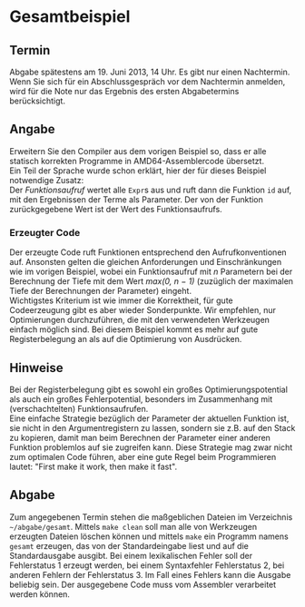 # Gesamtbeispiel

## Termin
Abgabe spätestens am 19. Juni 2013, 14 Uhr.
Es gibt nur einen Nachtermin. Wenn Sie sich für ein Abschlussgespräch vor dem Nachtermin anmelden, wird für die Note nur das Ergebnis des ersten Abgabetermins berücksichtigt.


## Angabe
Erweitern Sie den Compiler aus dem vorigen Beispiel so, dass er alle statisch korrekten Programme in AMD64-Assemblercode übersetzt.  
Ein Teil der Sprache wurde schon erklärt, hier der für dieses Beispiel notwendige Zusatz:  
Der _Funktionsaufruf_ wertet alle `Expr`s aus und ruft dann die Funktion `id` auf, mit den Ergebnissen der Terme als Parameter. Der von der Funktion zurückgegebene Wert ist der Wert des Funktionsaufrufs.

### Erzeugter Code
Der erzeugte Code ruft Funktionen entsprechend den Aufrufkonventionen auf. Ansonsten gelten die gleichen Anforderungen und Einschränkungen wie im vorigen Beispiel, wobei ein Funktionsaufruf mit _n_ Parametern bei der Berechnung der Tiefe mit dem Wert _max(0, n − 1)_ (zuzüglich der maximalen Tiefe der Berechnungen der Parameter) eingeht.  
Wichtigstes Kriterium ist wie immer die Korrektheit, für gute Codeerzeugung gibt es aber wieder Sonderpunkte. Wir empfehlen, nur Optimierungen durchzuführen, die mit den verwendeten Werkzeugen einfach möglich sind.
Bei diesem Beispiel kommt es mehr auf gute Registerbelegung an als auf die Optimierung von Ausdrücken.

## Hinweise
Bei der Registerbelegung gibt es sowohl ein großes Optimierungspotential als auch ein großes Fehlerpotential, besonders im Zusammenhang mit (verschachtelten) Funktionsaufrufen.  
Eine einfache Strategie bezüglich der Parameter der aktuellen Funktion ist, sie nicht in den Argumentregistern zu lassen, sondern sie z.B. auf den Stack zu kopieren, damit man beim Berechnen der Parameter einer anderen Funktion problemlos auf sie zugreifen kann. Diese Strategie mag zwar nicht zum optimalen Code führen, aber eine gute Regel beim Programmieren lautet: "First make it work, then make it fast".

## Abgabe
Zum angegebenen Termin stehen die maßgeblichen Dateien im Verzeichnis `~/abgabe/gesamt`. Mittels `make clean` soll man alle von Werkzeugen erzeugten Dateien löschen können und mittels `make` ein Programm namens `gesamt` erzeugen, das von der Standardeingabe liest und auf die Standardausgabe ausgibt. Bei einem lexikalischen Fehler soll der Fehlerstatus 1 erzeugt werden, bei einem Syntaxfehler Fehlerstatus 2, bei anderen Fehlern der Fehlerstatus 3.
Im Fall eines Fehlers kann die Ausgabe beliebig sein. Der ausgegebene Code muss vom Assembler verarbeitet werden können.
